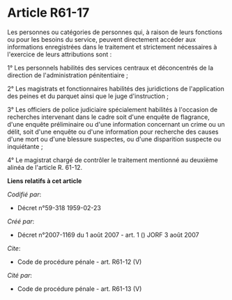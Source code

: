 # Article R61-17

Les personnes ou catégories de personnes qui, à raison de leurs fonctions ou pour les besoins du service, peuvent directement
accéder aux informations enregistrées dans le traitement et strictement nécessaires à l'exercice de leurs attributions
sont : 

1° Les personnels habilités des services centraux et déconcentrés de la direction de l'administration pénitentiaire ; 

2° Les magistrats et fonctionnaires habilités des juridictions de l'application des peines et du parquet ainsi que le juge
d'instruction ; 

3° Les officiers de police judiciaire spécialement habilités à l'occasion de recherches intervenant dans le cadre soit d'une
enquête de flagrance, d'une enquête préliminaire ou d'une information concernant un crime ou un délit, soit d'une enquête ou
d'une information pour recherche des causes d'une mort ou d'une blessure suspectes, ou d'une disparition suspecte ou
inquiétante ; 

4° Le magistrat chargé de contrôler le traitement mentionné au deuxième alinéa de l'article R. 61-12.

**Liens relatifs à cet article**

_Codifié par_:

  - Décret n°59-318 1959-02-23

_Créé par_:

  - Décret n°2007-1169 du 1 août 2007 - art. 1 () JORF 3 août 2007

_Cite_:

  - Code de procédure pénale - art. R61-12 (V)

_Cité par_:

  - Code de procédure pénale - art. R61-13 (V)
